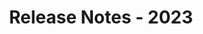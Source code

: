 ﻿---
title: Release Notes - 2023
second_title: Aspose.Words for JasperReports
articleTitle: Release Notes - 2023
linktitle: Release Notes - 2023
description: "Release Notes - 2023 – learn about the latest updates and fixes."
type: docs
weight: 7
url: /jasperreports/release-notes-2023/
---
